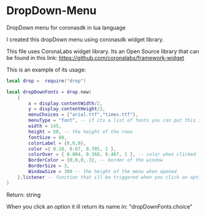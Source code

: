 # DropDown-Menu
DropDown menu for coronasdk in lua language

I created this dropDown menu using coronasdk widget library.

This file uses CoronaLabs widget library. Its an Open Source library that can be found in this link:
https://github.com/coronalabs/framework-widget

This is an example of its usage:
```lua
local drop =  require("drop")

local dropDownFonts = drop.new(
	{
		x = display.contentWidth/2,
		y = display.contentHeight/2,
		menuChoices = {"arial.ttf","times.ttf"},
		menuType = "font", -- if its a list of fonts you can put this in menuType and it ill change the font for each option
		width = 145,
		height = 50, -- the height of the rows
		fontSize = 80,
		colorLabel = {0,0,0},
		color ={ 0.18, 0.67, 0.785, 1 },
		colorOver = { 0.004, 0.368, 0.467, 1 }, -- color when clicked
		BorderColor = {0,0,0,.3}, -- border of the window
		BorderSize = 3,
		WindowSize = 300 -- the height of the menu when opened
	},listener -- function that ill be triggered when you click an option
)
```
Return: string

When you click an option it ill return its name in: "dropDownFonts.choice"



